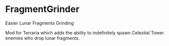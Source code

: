 # FragmentGrinder
Easier Lunar Fragments Grinding

Mod for Terraria which adds the ability to indefinitely spawn Celestial Tower enemies who drop lunar fragments.
